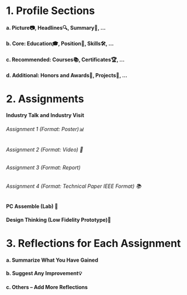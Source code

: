 # 1. Profile Sections

####   a. Picture📷, Headlines🔍, Summary📝, …
####   b. Core: Education🎓, Position👔, Skills🛠️, …
####   c. Recommended: Courses📚, Certificates🏆, …
####   d. Additional: Honors and Awards🏅, Projects🚀, …

# 2. Assignments

#### Industry Talk and Industry Visit
######       Assignment 1 (Format: Poster)📊
######       Assignment 2 (Format: Video) 🎥
######       Assignment 3 (Format: Report) 
######       Assignment 4 (Format: Technical Paper IEEE Format) 📚

#### PC Assemble (Lab) 📝

#### Design Thinking (Low Fidelity Prototype)🎨

# 3. Reflections for Each Assignment
####       a. Summarize What You Have Gained
####       b. Suggest Any Improvement💡
####       c. Others – Add More Reflections
